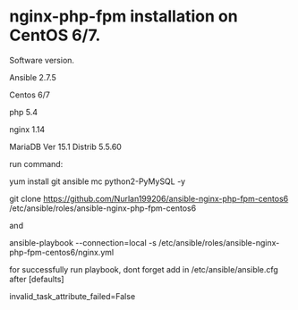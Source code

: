 # nginx-php-fpm installation on CentOS 6/7.

Software version.

Ansible 2.7.5

Centos 6/7

php 5.4

nginx 1.14

MariaDB Ver 15.1 Distrib 5.5.60



run command: 

yum install git ansible mc python2-PyMySQL -y

git clone https://github.com/Nurlan199206/ansible-nginx-php-fpm-centos6 /etc/ansible/roles/ansible-nginx-php-fpm-centos6

and

ansible-playbook --connection=local -s /etc/ansible/roles/ansible-nginx-php-fpm-centos6/nginx.yml



for successfully run playbook, dont forget add in /etc/ansible/ansible.cfg after [defaults]

invalid_task_attribute_failed=False
